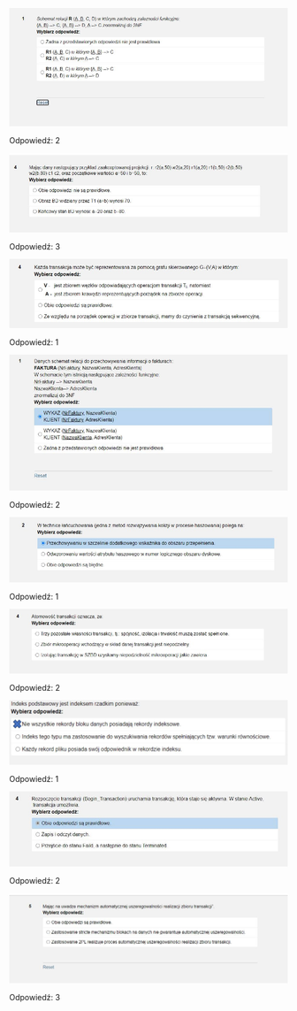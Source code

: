 ![](zad01.jpg)

Odpowiedź: 2

![](zad02.jpg)

Odpowiedź: 3

![](zad04.jpg)

Odpowiedź: 1

![](zad05.jpg)

Odpowiedź: 2

![](zad06.jpg)

Odpowiedź: 1

![](zad07.jpg)

Odpowiedź: 2

![](zad09.jpg)

Odpowiedź: 1

![](zad03.jpg)

Odpowiedź: 2

![](zad08.jpg)

Odpowiedź: 3
